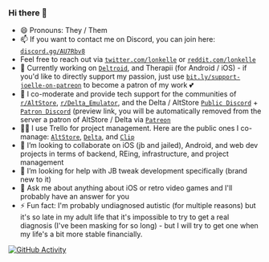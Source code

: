 ### Hi there 👋

- 😄 Pronouns: They / Them
- 📫 If you want to contact me on Discord, you can join here: [`discord.gg/AU7Rbv8`](https://bit.ly/joelles-digital-house-discord-invite)
- Feel free to reach out via [`twitter.com/lonkelle`](https://twitter.com/lonkelle) or [`reddit.com/lonkelle`](https://www.reddit.com/user/lonkelle/) 
- 🔭 Currently working on [`Deltroid`](https://bit.ly/deltroid-twitter), and Therapii (for Android / iOS) - if you'd like to directly support my passion, just use [`bit.ly/support-joelle-on-patreon`](https://bit.ly/support-joellestickney-on-patreon) to become a patron of my work 💕
- 🌱 I co-moderate and provide tech support for the communities of [`r/AltStore`](https://bit.ly/altstore-reddit), [`r/Delta_Emulator`](https://bit.ly/delta-reddit), and the Delta / AltStore [`Public Discord`](https://bit.ly/altmember-delta-general-chat) + [`Patron Discord`](https://bit.ly/altpatron-preview) (preview link, you will be automatically removed from the server a patron of AltStore / Delta via [`Patreon`](https://bit.ly/rileytestut-patreon)
- 👩‍💼 I use Trello for project management. Here are the public ones I co-manage: [`AltStore`](https://bit.ly/altstore-features), [`Delta`](https://bit.ly/delta-features), and [`Clip`](https://bit.ly/clip-features)
- 👯 I’m looking to collaborate on iOS (jb and jailed), Android, and web dev projects in terms of backend, REing, infrastructure, and project management
- 🤔 I’m looking for help with JB tweak development specifically (brand new to it)
- 💬 Ask me about anything about iOS or retro video games and I'll probably have an answer for you
- ⚡ Fun fact: I'm probably undiagnosed autistic (for multiple reasons) but it's so late in my adult life that it's impossible to try to get a real diagnosis (I've been masking for so long) - but I will try to get one when my life's a bit more stable financially.

[![GitHub Activity](https://github-readme-stats.vercel.app/api?username=lonkelle&count_private=true&theme=dark&show_icons=true&icon_color=0BE7EE&hide_border=true)](https://github.com/anuraghazra/github-readme-stats)
